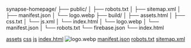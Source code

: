 synapse-homepage/
├── public/
│   ├── robots.txt
│   ├── sitemap.xml
│   ├── manifest.json
│   └── logo.webp
├── build/
│   ├── assets.html
│   ├── css.txt
│   └── js.xml
│   └── index.html
│   └── logo.webp
│   └── manifest.json
│   └── robots.txt
└── firebase.json
└── index.html


[assets](build/assets)
[css](build/css)
[js](build/js)
[index.html](build/index.html)
![logo.webp](build/logo.webp)
[manifest.json](build/manifest.json)
[robots.txt](build/robots.txt)
[sitemap.xml](build/sitemap.xml)
